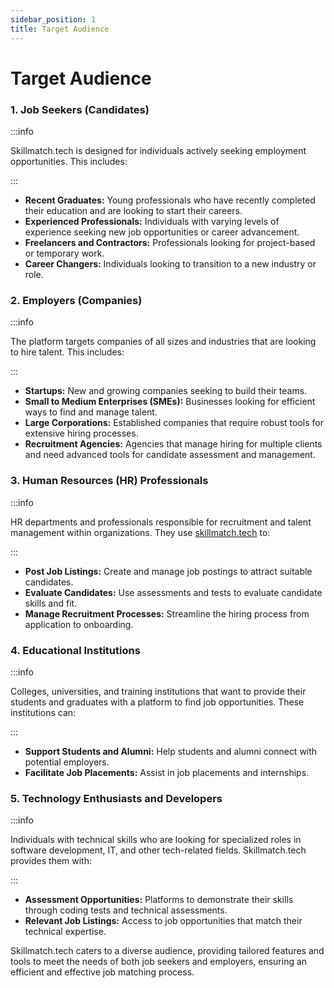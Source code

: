 ```yaml
---
sidebar_position: 1
title: Target Audience
---
```


# Target Audience

### 1. Job Seekers (Candidates)
:::info

Skillmatch.tech is designed for individuals actively seeking employment opportunities. This includes:

:::

- **Recent Graduates:** Young professionals who have recently completed their education and are looking to start their careers.
- **Experienced Professionals:** Individuals with varying levels of experience seeking new job opportunities or career advancement.
- **Freelancers and Contractors:** Professionals looking for project-based or temporary work.
- **Career Changers:** Individuals looking to transition to a new industry or role.

### 2. Employers (Companies)
:::info

The platform targets companies of all sizes and industries that are looking to hire talent. This includes:

:::

- **Startups:** New and growing companies seeking to build their teams.
- **Small to Medium Enterprises (SMEs):** Businesses looking for efficient ways to find and manage talent.
- **Large Corporations:** Established companies that require robust tools for extensive hiring processes.
- **Recruitment Agencies:** Agencies that manage hiring for multiple clients and need advanced tools for candidate assessment and management.

### 3. Human Resources (HR) Professionals
:::info

HR departments and professionals responsible for recruitment and talent management within organizations. They use [skillmatch.tech](https://www.skillmatch.tech) to:

:::

- **Post Job Listings:** Create and manage job postings to attract suitable candidates.
- **Evaluate Candidates:** Use assessments and tests to evaluate candidate skills and fit.
- **Manage Recruitment Processes:** Streamline the hiring process from application to onboarding.

### 4. Educational Institutions
:::info

Colleges, universities, and training institutions that want to provide their students and graduates with a platform to find job opportunities. These institutions can:

:::

- **Support Students and Alumni:** Help students and alumni connect with potential employers.
- **Facilitate Job Placements:** Assist in job placements and internships.

### 5. Technology Enthusiasts and Developers
:::info

Individuals with technical skills who are looking for specialized roles in software development, IT, and other tech-related fields. Skillmatch.tech provides them with:

:::

- **Assessment Opportunities:** Platforms to demonstrate their skills through coding tests and technical assessments.
- **Relevant Job Listings:** Access to job opportunities that match their technical expertise.

Skillmatch.tech caters to a diverse audience, providing tailored features and tools to meet the needs of both job seekers and employers, ensuring an efficient and effective job matching process.